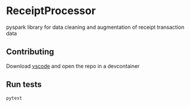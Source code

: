 # ReceiptProcessor
pyspark library for data cleaning and augmentation of receipt transaction data

## Contributing
Download [vscode](https://code.visualstudio.com/) and open the repo in a devcontainer

## Run tests
```bash
pytest
```
